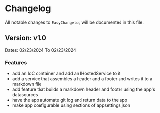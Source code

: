 # Changelog


All notable changes to `EasyChangelog` will be documented in this file.

## Version: v1.0
Dates: 02/23/2024 To 02/23/2024

### Features
-  add an IoC container and add an IHostedService to it
-  add a service that assembles a header and a footer and writes it to a markdown file
-  add feature that builds a markdown header and footer using the app's datasources
-  have the app automate git log and return data to the app
-  make app configurable using sections of appsettings.json
